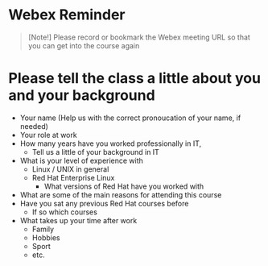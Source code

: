 # Webex Reminder

> [Note!]
> Please record or bookmark the Webex meeting URL so that you can get into the course again
  

# Please tell the class a little about you and your background

- Your name (Help us with the correct pronoucation of your name, if needed)
- Your role at work
- How many years have you worked professionally in IT,
  - Tell us a little of your background in IT
- What is your level of experience with
  - Linux / UNIX in general
  - Red Hat Enterprise Linux
    - What versions of Red Hat have you worked with
- What are some of the main reasons for attending this course
- Have you sat any previous Red Hat courses before
  - If so which courses
- What takes up your time after work
  - Family
  - Hobbies
  - Sport
  - etc.
